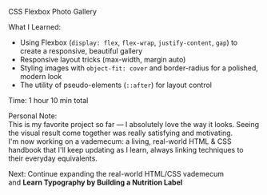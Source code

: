 CSS Flexbox Photo Gallery

What I Learned:
- Using Flexbox (`display: flex`, `flex-wrap`, `justify-content`, `gap`) to create a responsive, beautiful gallery
- Responsive layout tricks (max-width, margin auto)
- Styling images with `object-fit: cover` and border-radius for a polished, modern look
- The utility of pseudo-elements (`::after`) for layout control

Time: 1 hour 10 min total

Personal Note:  
This is my favorite project so far — I absolutely love the way it looks. Seeing the visual result come together was really satisfying and motivating.  
I'm now working on a vademecum: a living, real-world HTML & CSS handbook that I'll keep updating as I learn, always linking techniques to their everyday equivalents.

Next: Continue expanding the real-world HTML/CSS vademecum  
and **Learn Typography by Building a Nutrition Label**

